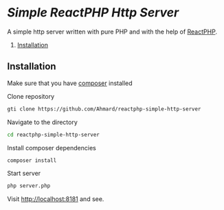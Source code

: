 # **_Simple ReactPHP Http Server_**
A simple http server written with pure PHP and with the help of [ReactPHP](https://reactphp.org).

<ol>
<li><a href="#Installation">Installation</a></li>
</ol>

## Installation
Make sure that you have [composer](https://getcomposer.org) installed

Clone repository
```bash
gti clone https://github.com/Ahmard/reactphp-simple-http-server
```

Navigate to the directory
```bash
cd reactphp-simple-http-server
```

Install composer dependencies
```bash
composer install
```

Start server
```bash
php server.php
```

Visit [http://localhost:8181](http://localhost:8181) and see.